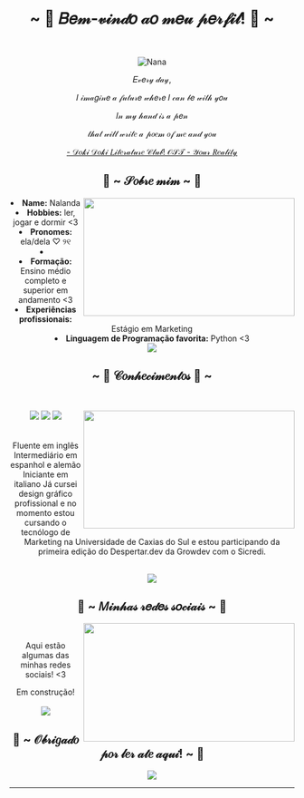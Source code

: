 <body>
  <center>
<h1 align="center">~ 🌸 𝐵𝑒𝓂-𝓋𝒾𝓃𝒹𝑜 𝒶𝑜 𝓂𝑒𝓊 𝓅𝑒𝓇𝒻𝒾𝓁! 🌸 ~</h1>
<br>
<div align="center">
  
![Nana](https://discord-readme-badge.vercel.app/api?id=417828475165081602)
  </a>
    <br>
  <p>𝐸𝓋𝑒𝓇𝓎 𝒹𝒶𝓎,</p>
  <p>𝐼 𝒾𝓂𝒶𝑔𝒾𝓃𝑒 𝒶 𝒻𝓊𝓉𝓊𝓇𝑒 𝓌𝒽𝑒𝓇𝑒 𝐼 𝒸𝒶𝓃 𝒷𝑒 𝓌𝒾𝓉𝒽 𝓎𝑜𝓊</p>
  <p>𝐼𝓃 𝓂𝓎 𝒽𝒶𝓃𝒹 𝒾𝓈 𝒶 𝓅𝑒𝓃</p>
  <p>𝓉𝒽𝒶𝓉 𝓌𝒾𝓁𝓁 𝓌𝓇𝒾𝓉𝑒 𝒶 𝓅𝑜𝑒𝓂 𝑜𝒻 𝓂𝑒 𝒶𝓃𝒹 𝓎𝑜𝓊</p>
<p><a href="https://www.youtube.com/watch?v=CAL4WMpBNs0">- 𝒟𝑜𝓀𝒾 𝒟𝑜𝓀𝒾 𝐿𝒾𝓉𝑒𝓇𝒶𝓉𝓊𝓇𝑒 𝒞𝓁𝓊𝒷! 𝒪𝒮𝒯 - 𝒴𝑜𝓊𝓇 𝑅𝑒𝒶𝓁𝒾𝓉𝓎</a><p>
  
</div>
    <div align="center">
<!-- <img src="https://i.imgur.com/jx17oHT.gif"> -->
      </div>
<div>
<h2 align="center"> 💐 ~ 𝒮𝑜𝒷𝓇𝑒 𝓂𝒾𝓂 ~ 💐 </h2>
  <div align="center">
<img src="https://64.media.tumblr.com/814d25b98c68f5be9c5825cfb5267967/0e03880d26125a61-8a/s400x600/1d6f715e085f07f6ff57e00eb37f4c63c05247db.jpg" align="right" width="373.5px" height="208.5px">
  </div>
<li>
 <b>Name:</b> Nalanda</li>
<li>
<b>Hobbies:</b> ler, jogar e dormir <3
</li>
<li>
<b>Pronomes:</b> ela/dela ♡ ୨୧
<li>
<li>
<b>Formação:</b> Ensino médio completo e superior em andamento <3
</li>
<li>
<b>Experiências profissionais:</b> Estágio em Marketing 
</li>
<li>
<b>Linguagem de Programação favorita:</b> Python <3
</li>
<img src="https://64.media.tumblr.com/697444cb2a23d2ac7b6ade664459f75c/46c1c90b6f691c5d-f8/s1280x1920/173d870df6e4e3a00533780998ff8807190130c0.pnj">
</div>
<div>
<h2 align="center">            ~ 📇 𝒞𝑜𝓃𝒽𝑒𝒸𝒾𝓂𝑒𝓃𝓉𝑜𝓈 📇 ~</h2>
 <br>
<p>
  <div align="center">
<img src="https://i.pinimg.com/564x/63/5b/f9/635bf9d4e900d12ceab39341091f3181.jpg" align="right" width="373.5px" height="208.5px>
  </div>
</div>
<div>
  <br>
<p align="center"><img src="https://img.shields.io/badge/adobe%20photoshop%20-%2331A8FF.svg?&style=for-the-badge&logo=adobe%20photoshop&logoColor=white"/> <img src="https://img.shields.io/badge/html5%20-%23E34F26.svg?&style=for-the-badge&logo=html5&logoColor=white"/> <img src="https://img.shields.io/badge/css3%20-%231572B6.svg?&style=for-the-badge&logo=css3&logoColor=white"/><br><br><br>
Fluente em inglês
Intermediário em espanhol e alemão
Iniciante em italiano 
Já cursei design gráfico profissional e no momento estou cursando o tecnólogo de Marketing na Universidade de Caxias do Sul e estou participando da primeira edição do Despertar.dev da Growdev com o Sicredi.</p>
<br>
<img src="https://64.media.tumblr.com/697444cb2a23d2ac7b6ade664459f75c/46c1c90b6f691c5d-f8/s1280x1920/173d870df6e4e3a00533780998ff8807190130c0.pnj">
<h2 align="center">           📝 ~ 𝑀𝒾𝓃𝒽𝒶𝓈 𝓇𝑒𝒹𝑒𝓈 𝓈𝑜𝒸𝒾𝒶𝒾𝓈 ~ 📝</h2>
  <div align="center">
<img src="https://i.pinimg.com/564x/9d/d3/f7/9dd3f733c9b1538c9c30a27ccda99370.jpg" align="right" width="373.5px" height="208.5px">
  </div>
<br>
<p align="center">Aqui estão algumas das minhas redes sociais! <3</p>
  Em construção!
</div>
<br>
<div>
<img src="https://64.media.tumblr.com/697444cb2a23d2ac7b6ade664459f75c/46c1c90b6f691c5d-f8/s1280x1920/173d870df6e4e3a00533780998ff8807190130c0.pnj">
<h2 align="center">🤍 ~ 𝒪𝒷𝓇𝒾𝑔𝒶𝒹𝑜 𝓅𝑜𝓇 𝓁𝑒𝓇 𝒶𝓉𝑒 𝒶𝓆𝓊𝒾! ~ 🤍</h2>
<div align="center">
<img src="https://i.pinimg.com/564x/af/44/a7/af44a7b26e36eb8f421fe514a6b709b7.jpg">
</div>
<hr>
</div>
</div>
    </center>
</body>
